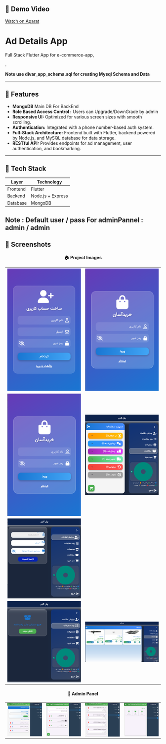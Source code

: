 ## 🎥 Demo Video

[Watch on Aparat](https://aparat.com/v/cmo7ua8)



# Ad Details App

Full Stack Flutter App for e-commerce-app, 

.

**Note use divar_app_schema.sql for  creating Mysql Schema and Data**

---

## 🚀 Features

- **MongoDB** Main DB For BackEnd
- **Role Based Access Control :** Users can Upgrade/DownGrade by admin
- **Responsive UI:** Optimized for various screen sizes with smooth scrolling.
- **Authentication:** Integrated with a phone number-based auth system.
- **Full-Stack Architecture:** Frontend built with Flutter, backend powered by Node.js, and MySQL database for data storage.
- **RESTful API:** Provides endpoints for ad management, user authentication, and bookmarking.

---

## 🧰 Tech Stack

| Layer    | Technology           |
| -------- | -------------------- |
| Frontend | Flutter              |
| Backend  | Node.js + Express    |
| Database | MongoDB                |



Note : Default user / pass For adminPannel : admin / admin
---

## 📸 Screenshots

<div align="center">
  <h4>🏠 Project Images</h4>

  <table>
    <tr>
      <td><img src="project_images/screen1.png" alt="Home Screen" width="300"/></td>
      <td><img src="project_images/screen2.png" alt="Ad Details" width="300"/></td>
    </tr>
    <tr>
      <td><img src="project_images/screen2.png" alt="Bookmarks" width="300"/></td>
      <td><img src="project_images/screen3.png" alt="Bookmarks" width="300"/></td>
    </tr>
    <tr>
      <td><img src="project_images/screen4.png" alt="Bookmarks" width="300"/></td>
    </tr>
    <tr>
      <td><img src="project_images/screen5.png" alt="Bookmarks" width="300"/></td>
      <td><img src="project_images/screen6.png" alt="Bookmarks" width="300"/></td>
    </tr>
  </table>

  <h4>💎 Admin Panel</h4>

  <table>
    <tr>
      <td><img src="project_images/screen7.png" alt="Admin Panel 1" width="300"/></td>
      <td><img src="project_images/screen8.png" alt="Admin Panel 2" width="300"/></td>
      <td><img src="project_images/screen9.png" alt="Admin Panel 3" width="300"/></td>
      <td><img src="project_images/screen10.png" alt="Admin Panel 3" width="300"/></td>
    </tr>
  </table>
</div>
